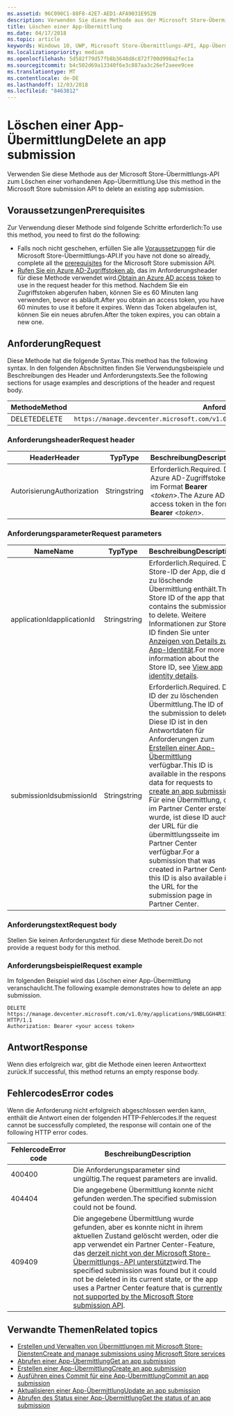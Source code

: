 ```yaml
---
ms.assetid: 96C090C1-88F8-42E7-AED1-AFA9031E952B
description: Verwenden Sie diese Methode aus der Microsoft Store-Übermittlungs-API zum Löschen einer vorhandenen App-Übermittlung.
title: Löschen einer App-Übermittlung
ms.date: 04/17/2018
ms.topic: article
keywords: Windows 10, UWP, Microsoft Store-Übermittlungs-API, App-Übermittlung, löschen
ms.localizationpriority: medium
ms.openlocfilehash: 5d582f79d57fb8b3648d8c872f700d998a2fec1a
ms.sourcegitcommit: b4c502d69a13340f6e3c887aa3c26ef2aeee9cee
ms.translationtype: MT
ms.contentlocale: de-DE
ms.lasthandoff: 12/03/2018
ms.locfileid: "8463812"
---
```

# <a name="delete-an-app-submission"></a><span data-ttu-id="41508-104">Löschen einer App-Übermittlung</span><span class="sxs-lookup"><span data-stu-id="41508-104">Delete an app submission</span></span>

<span data-ttu-id="41508-105">Verwenden Sie diese Methode aus der Microsoft Store-Übermittlungs-API zum Löschen einer vorhandenen App-Übermittlung.</span><span class="sxs-lookup"><span data-stu-id="41508-105">Use this method in the Microsoft Store submission API to delete an existing app submission.</span></span>

## <a name="prerequisites"></a><span data-ttu-id="41508-106">Voraussetzungen</span><span class="sxs-lookup"><span data-stu-id="41508-106">Prerequisites</span></span>

<span data-ttu-id="41508-107">Zur Verwendung dieser Methode sind folgende Schritte erforderlich:</span><span class="sxs-lookup"><span data-stu-id="41508-107">To use this method, you need to first do the following:</span></span>

* <span data-ttu-id="41508-108">Falls noch nicht geschehen, erfüllen Sie alle [Voraussetzungen](create-and-manage-submissions-using-windows-store-services.md#prerequisites) für die Microsoft Store-Übermittlungs-API.</span><span class="sxs-lookup"><span data-stu-id="41508-108">If you have not done so already, complete all the [prerequisites](create-and-manage-submissions-using-windows-store-services.md#prerequisites) for the Microsoft Store submission API.</span></span>
* <span data-ttu-id="41508-109">[Rufen Sie ein Azure AD-Zugriffstoken ab](create-and-manage-submissions-using-windows-store-services.md#obtain-an-azure-ad-access-token), das im Anforderungsheader für diese Methode verwendet wird.</span><span class="sxs-lookup"><span data-stu-id="41508-109">[Obtain an Azure AD access token](create-and-manage-submissions-using-windows-store-services.md#obtain-an-azure-ad-access-token) to use in the request header for this method.</span></span> <span data-ttu-id="41508-110">Nachdem Sie ein Zugriffstoken abgerufen haben, können Sie es 60 Minuten lang verwenden, bevor es abläuft.</span><span class="sxs-lookup"><span data-stu-id="41508-110">After you obtain an access token, you have 60 minutes to use it before it expires.</span></span> <span data-ttu-id="41508-111">Wenn das Token abgelaufen ist, können Sie ein neues abrufen.</span><span class="sxs-lookup"><span data-stu-id="41508-111">After the token expires, you can obtain a new one.</span></span>

## <a name="request"></a><span data-ttu-id="41508-112">Anforderung</span><span class="sxs-lookup"><span data-stu-id="41508-112">Request</span></span>

<span data-ttu-id="41508-113">Diese Methode hat die folgende Syntax.</span><span class="sxs-lookup"><span data-stu-id="41508-113">This method has the following syntax.</span></span> <span data-ttu-id="41508-114">In den folgenden Abschnitten finden Sie Verwendungsbeispiele und Beschreibungen des Header und Anforderungstexts.</span><span class="sxs-lookup"><span data-stu-id="41508-114">See the following sections for usage examples and descriptions of the header and request body.</span></span>

| <span data-ttu-id="41508-115">Methode</span><span class="sxs-lookup"><span data-stu-id="41508-115">Method</span></span> | <span data-ttu-id="41508-116">Anforderungs-URI</span><span class="sxs-lookup"><span data-stu-id="41508-116">Request URI</span></span>                                                      |
|--------|------------------------------------------------------------------|
| <span data-ttu-id="41508-117">DELETE</span><span class="sxs-lookup"><span data-stu-id="41508-117">DELETE</span></span>    | ```https://manage.devcenter.microsoft.com/v1.0/my/applications/{applicationId}/submissions/{submissionId}``` |


### <a name="request-header"></a><span data-ttu-id="41508-118">Anforderungsheader</span><span class="sxs-lookup"><span data-stu-id="41508-118">Request header</span></span>

| <span data-ttu-id="41508-119">Header</span><span class="sxs-lookup"><span data-stu-id="41508-119">Header</span></span>        | <span data-ttu-id="41508-120">Typ</span><span class="sxs-lookup"><span data-stu-id="41508-120">Type</span></span>   | <span data-ttu-id="41508-121">Beschreibung</span><span class="sxs-lookup"><span data-stu-id="41508-121">Description</span></span>                                                                 |
|---------------|--------|-----------------------------------------------------------------------------|
| <span data-ttu-id="41508-122">Autorisierung</span><span class="sxs-lookup"><span data-stu-id="41508-122">Authorization</span></span> | <span data-ttu-id="41508-123">String</span><span class="sxs-lookup"><span data-stu-id="41508-123">string</span></span> | <span data-ttu-id="41508-124">Erforderlich.</span><span class="sxs-lookup"><span data-stu-id="41508-124">Required.</span></span> <span data-ttu-id="41508-125">Das Azure AD-Zugriffstoken im Format **Bearer** &lt;*token*&gt;.</span><span class="sxs-lookup"><span data-stu-id="41508-125">The Azure AD access token in the form **Bearer** &lt;*token*&gt;.</span></span> |


### <a name="request-parameters"></a><span data-ttu-id="41508-126">Anforderungsparameter</span><span class="sxs-lookup"><span data-stu-id="41508-126">Request parameters</span></span>

| <span data-ttu-id="41508-127">Name</span><span class="sxs-lookup"><span data-stu-id="41508-127">Name</span></span>        | <span data-ttu-id="41508-128">Typ</span><span class="sxs-lookup"><span data-stu-id="41508-128">Type</span></span>   | <span data-ttu-id="41508-129">Beschreibung</span><span class="sxs-lookup"><span data-stu-id="41508-129">Description</span></span>                                                                 |
|---------------|--------|-----------------------------------------------------------------------------|
| <span data-ttu-id="41508-130">applicationId</span><span class="sxs-lookup"><span data-stu-id="41508-130">applicationId</span></span> | <span data-ttu-id="41508-131">String</span><span class="sxs-lookup"><span data-stu-id="41508-131">string</span></span> | <span data-ttu-id="41508-132">Erforderlich.</span><span class="sxs-lookup"><span data-stu-id="41508-132">Required.</span></span> <span data-ttu-id="41508-133">Die Store-ID der App, die die zu löschende Übermittlung enthält.</span><span class="sxs-lookup"><span data-stu-id="41508-133">The Store ID of the app that contains the submission to delete.</span></span> <span data-ttu-id="41508-134">Weitere Informationen zur Store-ID finden Sie unter [Anzeigen von Details zur App-Identität](https://msdn.microsoft.com/windows/uwp/publish/view-app-identity-details).</span><span class="sxs-lookup"><span data-stu-id="41508-134">For more information about the Store ID, see [View app identity details](https://msdn.microsoft.com/windows/uwp/publish/view-app-identity-details).</span></span>  |
| <span data-ttu-id="41508-135">submissionId</span><span class="sxs-lookup"><span data-stu-id="41508-135">submissionId</span></span> | <span data-ttu-id="41508-136">String</span><span class="sxs-lookup"><span data-stu-id="41508-136">string</span></span> | <span data-ttu-id="41508-137">Erforderlich.</span><span class="sxs-lookup"><span data-stu-id="41508-137">Required.</span></span> <span data-ttu-id="41508-138">Die ID der zu löschenden Übermittlung.</span><span class="sxs-lookup"><span data-stu-id="41508-138">The ID of the submission to delete.</span></span> <span data-ttu-id="41508-139">Diese ID ist in den Antwortdaten für Anforderungen zum [Erstellen einer App-Übermittlung](create-an-app-submission.md) verfügbar.</span><span class="sxs-lookup"><span data-stu-id="41508-139">This ID is available in the response data for requests to [create an app submission](create-an-app-submission.md).</span></span> <span data-ttu-id="41508-140">Für eine Übermittlung, die im Partner Center erstellt wurde, ist diese ID auch in der URL für die übermittlungsseite im Partner Center verfügbar.</span><span class="sxs-lookup"><span data-stu-id="41508-140">For a submission that was created in Partner Center, this ID is also available in the URL for the submission page in Partner Center.</span></span>  |


### <a name="request-body"></a><span data-ttu-id="41508-141">Anforderungstext</span><span class="sxs-lookup"><span data-stu-id="41508-141">Request body</span></span>

<span data-ttu-id="41508-142">Stellen Sie keinen Anforderungstext für diese Methode bereit.</span><span class="sxs-lookup"><span data-stu-id="41508-142">Do not provide a request body for this method.</span></span>


### <a name="request-example"></a><span data-ttu-id="41508-143">Anforderungsbeispiel</span><span class="sxs-lookup"><span data-stu-id="41508-143">Request example</span></span>

<span data-ttu-id="41508-144">Im folgenden Beispiel wird das Löschen einer App-Übermittlung veranschaulicht.</span><span class="sxs-lookup"><span data-stu-id="41508-144">The following example demonstrates how to delete an app submission.</span></span>

```
DELETE https://manage.devcenter.microsoft.com/v1.0/my/applications/9NBLGGH4R315/submissions/1152921504621243610 HTTP/1.1
Authorization: Bearer <your access token>
```

## <a name="response"></a><span data-ttu-id="41508-145">Antwort</span><span class="sxs-lookup"><span data-stu-id="41508-145">Response</span></span>

<span data-ttu-id="41508-146">Wenn dies erfolgreich war, gibt die Methode einen leeren Antworttext zurück.</span><span class="sxs-lookup"><span data-stu-id="41508-146">If successful, this method returns an empty response body.</span></span>

## <a name="error-codes"></a><span data-ttu-id="41508-147">Fehlercodes</span><span class="sxs-lookup"><span data-stu-id="41508-147">Error codes</span></span>

<span data-ttu-id="41508-148">Wenn die Anforderung nicht erfolgreich abgeschlossen werden kann, enthält die Antwort einen der folgenden HTTP-Fehlercodes.</span><span class="sxs-lookup"><span data-stu-id="41508-148">If the request cannot be successfully completed, the response will contain one of the following HTTP error codes.</span></span>

| <span data-ttu-id="41508-149">Fehlercode</span><span class="sxs-lookup"><span data-stu-id="41508-149">Error code</span></span> |  <span data-ttu-id="41508-150">Beschreibung</span><span class="sxs-lookup"><span data-stu-id="41508-150">Description</span></span>   |
|--------|------------------|
| <span data-ttu-id="41508-151">400</span><span class="sxs-lookup"><span data-stu-id="41508-151">400</span></span>  | <span data-ttu-id="41508-152">Die Anforderungsparameter sind ungültig.</span><span class="sxs-lookup"><span data-stu-id="41508-152">The request parameters are invalid.</span></span> |
| <span data-ttu-id="41508-153">404</span><span class="sxs-lookup"><span data-stu-id="41508-153">404</span></span>  | <span data-ttu-id="41508-154">Die angegebene Übermittlung konnte nicht gefunden werden.</span><span class="sxs-lookup"><span data-stu-id="41508-154">The specified submission could not be found.</span></span> |
| <span data-ttu-id="41508-155">409</span><span class="sxs-lookup"><span data-stu-id="41508-155">409</span></span>  | <span data-ttu-id="41508-156">Die angegebene Übermittlung wurde gefunden, aber es konnte nicht in ihrem aktuellen Zustand gelöscht werden, oder die app verwendet ein Partner Center-Feature, das [derzeit nicht von der Microsoft Store-Übermittlungs-API unterstützt](create-and-manage-submissions-using-windows-store-services.md#not_supported)wird.</span><span class="sxs-lookup"><span data-stu-id="41508-156">The specified submission was found but it could not be deleted in its current state, or the app uses a Partner Center feature that is [currently not supported by the Microsoft Store submission API](create-and-manage-submissions-using-windows-store-services.md#not_supported).</span></span> |


## <a name="related-topics"></a><span data-ttu-id="41508-157">Verwandte Themen</span><span class="sxs-lookup"><span data-stu-id="41508-157">Related topics</span></span>

* [<span data-ttu-id="41508-158">Erstellen und Verwalten von Übermittlungen mit Microsoft Store-Diensten</span><span class="sxs-lookup"><span data-stu-id="41508-158">Create and manage submissions using Microsoft Store services</span></span>](create-and-manage-submissions-using-windows-store-services.md)
* [<span data-ttu-id="41508-159">Abrufen einer App-Übermittlung</span><span class="sxs-lookup"><span data-stu-id="41508-159">Get an app submission</span></span>](get-an-app-submission.md)
* [<span data-ttu-id="41508-160">Erstellen einer App-Übermittlung</span><span class="sxs-lookup"><span data-stu-id="41508-160">Create an app submission</span></span>](create-an-app-submission.md)
* [<span data-ttu-id="41508-161">Ausführen eines Commit für eine App-Übermittlung</span><span class="sxs-lookup"><span data-stu-id="41508-161">Commit an app submission</span></span>](commit-an-app-submission.md)
* [<span data-ttu-id="41508-162">Aktualisieren einer App-Übermittlung</span><span class="sxs-lookup"><span data-stu-id="41508-162">Update an app submission</span></span>](update-an-app-submission.md)
* [<span data-ttu-id="41508-163">Abrufen des Status einer App-Übermittlung</span><span class="sxs-lookup"><span data-stu-id="41508-163">Get the status of an app submission</span></span>](get-status-for-an-app-submission.md)
